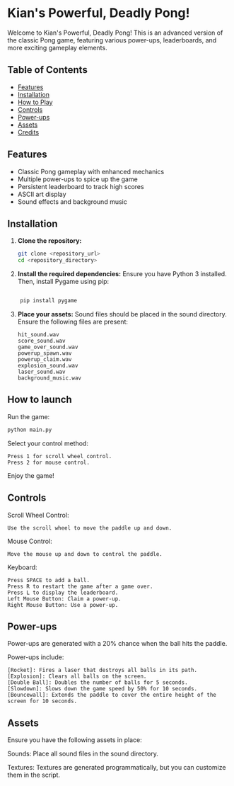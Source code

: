# Kian's Powerful, Deadly Pong!

Welcome to Kian's Powerful, Deadly Pong! This is an advanced version of the classic Pong game, featuring various power-ups, leaderboards, and more exciting gameplay elements.

## Table of Contents
- [Features](#features)
- [Installation](#installation)
- [How to Play](#how-to-play)
- [Controls](#controls)
- [Power-ups](#power-ups)
- [Assets](#assets)
- [Credits](#credits)

## Features
- Classic Pong gameplay with enhanced mechanics
- Multiple power-ups to spice up the game
- Persistent leaderboard to track high scores
- ASCII art display
- Sound effects and background music

## Installation
1. **Clone the repository:**
   ```bash
   git clone <repository_url>
   cd <repository_directory>
   ```

2. **Install the required dependencies:**
Ensure you have Python 3 installed. Then, install Pygame using pip:

```bash

    pip install pygame
```


3. **Place your assets:**
    Sound files should be placed in the sound directory.
    Ensure the following files are present:

    ```  
    hit_sound.wav
    score_sound.wav
    game_over_sound.wav
    powerup_spawn.wav
    powerup_claim.wav
    explosion_sound.wav
    laser_sound.wav
    background_music.wav
    ```

## How to launch

Run the game:
```bash
python main.py
```

Select your control method:

    Press 1 for scroll wheel control.
    Press 2 for mouse control.

Enjoy the game!

## Controls

Scroll Wheel Control:

    Use the scroll wheel to move the paddle up and down.
Mouse Control:

    Move the mouse up and down to control the paddle.
Keyboard:

    Press SPACE to add a ball.
    Press R to restart the game after a game over.
    Press L to display the leaderboard.
    Left Mouse Button: Claim a power-up.
    Right Mouse Button: Use a power-up.

## Power-ups

Power-ups are generated with a 20% chance when the ball hits the paddle. 

Power-ups include:
```
[Rocket]: Fires a laser that destroys all balls in its path.
[Explosion]: Clears all balls on the screen.
[Double Ball]: Doubles the number of balls for 5 seconds.
[Slowdown]: Slows down the game speed by 50% for 10 seconds.
[Bouncewall]: Extends the paddle to cover the entire height of the screen for 10 seconds.
```

## Assets

Ensure you have the following assets in place:

Sounds: Place all sound files in the sound directory.

Textures: Textures are generated programmatically, but you can customize them in the script.

